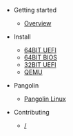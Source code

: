 - Getting started

  - [Overview](/)

- Install

  - [64BIT UEFI](articles/install/64bit.md)
  - [64BIT BIOS](/articles/install/64bit-Legacy.md)
  - [32BIT UEFI](/articles/install/32bit.md)
  - [QEMU](/articles/install/QEMU.md)

- Pangolin

  - [Pangolin Linux](/articles/pangolin/Pangolin-Linux.md)

- Contributing

  - [/](/)
 
